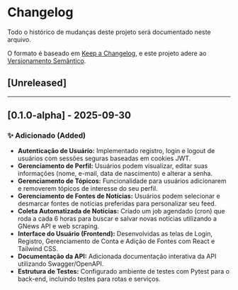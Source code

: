 # Changelog

Todo o histórico de mudanças deste projeto será documentado neste arquivo.

O formato é baseado em [Keep a Changelog](https://keepachangelog.com/en/1.0.0/),
e este projeto adere ao [Versionamento Semântico](https://semver.org/spec/v2.0.0.html).

## [Unreleased]

---

## [0.1.0-alpha] - 2025-09-30

### ✨ Adicionado (Added)

- **Autenticação de Usuário:** Implementado registro, login e logout de usuários com sessões seguras baseadas em cookies JWT.
- **Gerenciamento de Perfil:** Usuários podem visualizar, editar suas informações (nome, e-mail, data de nascimento) e alterar a senha.
- **Gerenciamento de Tópicos:** Funcionalidade para usuários adicionarem e removerem tópicos de interesse do seu perfil.
- **Gerenciamento de Fontes de Notícias:** Usuários podem selecionar e desmarcar fontes de notícias preferidas para personalizar seu feed.
- **Coleta Automatizada de Notícias:** Criado um job agendado (cron) que roda a cada 6 horas para buscar e salvar novas notícias utilizando a GNews API e web scraping.
- **Interface do Usuário (Frontend):** Desenvolvidas as telas de Login, Registro, Gerenciamento de Conta e Adição de Fontes com React e Tailwind CSS.
- **Documentação da API:** Adicionada documentação interativa da API utilizando Swagger/OpenAPI.
- **Estrutura de Testes:** Configurado ambiente de testes com Pytest para o back-end, incluindo testes para rotas e serviços.
